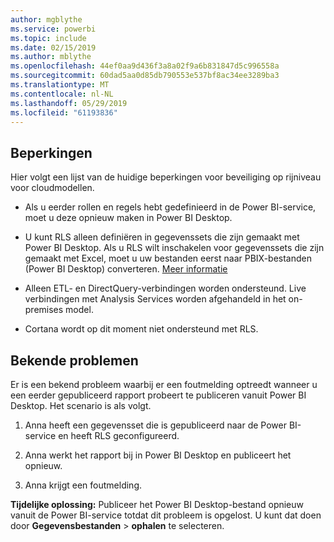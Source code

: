 ```yaml
---
author: mgblythe
ms.service: powerbi
ms.topic: include
ms.date: 02/15/2019
ms.author: mblythe
ms.openlocfilehash: 44ef0aa9d436f3a8a02f9a6b831847d5c996558a
ms.sourcegitcommit: 60dad5aa0d85db790553e537bf8ac34ee3289ba3
ms.translationtype: MT
ms.contentlocale: nl-NL
ms.lasthandoff: 05/29/2019
ms.locfileid: "61193836"
---
```

## <a name="limitations"></a>Beperkingen

Hier volgt een lijst van de huidige beperkingen voor beveiliging op rijniveau voor cloudmodellen.

* Als u eerder rollen en regels hebt gedefinieerd in de Power BI-service, moet u deze opnieuw maken in Power BI Desktop.

* U kunt RLS alleen definiëren in gegevenssets die zijn gemaakt met Power BI Desktop. Als u RLS wilt inschakelen voor gegevenssets die zijn gemaakt met Excel, moet u uw bestanden eerst naar PBIX-bestanden (Power BI Desktop) converteren. [Meer informatie](../desktop-import-excel-workbooks.md)

* Alleen ETL- en DirectQuery-verbindingen worden ondersteund. Live verbindingen met Analysis Services worden afgehandeld in het on-premises model.

* Cortana wordt op dit moment niet ondersteund met RLS.

## <a name="known-issues"></a>Bekende problemen

Er is een bekend probleem waarbij er een foutmelding optreedt wanneer u een eerder gepubliceerd rapport probeert te publiceren vanuit Power BI Desktop. Het scenario is als volgt.

1. Anna heeft een gegevensset die is gepubliceerd naar de Power BI-service en heeft RLS geconfigureerd.

1. Anna werkt het rapport bij in Power BI Desktop en publiceert het opnieuw.

1. Anna krijgt een foutmelding.

**Tijdelijke oplossing:** Publiceer het Power BI Desktop-bestand opnieuw vanuit de Power BI-service totdat dit probleem is opgelost. U kunt dat doen door **Gegevensbestanden** > **ophalen** te selecteren.
